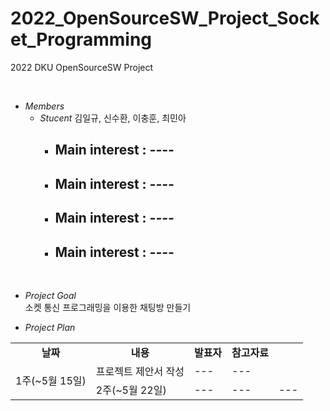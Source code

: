 # 2022_OpenSourceSW_Project_Socket_Programming
2022 DKU OpenSourceSW Project <br>

<br>

* *Members*
    - *Stucent* 김일규, 신수환, 이충훈, 최민아 <br>
        - Main interest : *----*
            - 
        - Main interest : *----*
            - 
        - Main interest : *----*
            - 
        - Main interest : *----*
            - 
<br>

* *Project Goal*    <br>
    소켓 통신 프로그래밍을 이용한 채팅방 만들기
    
* *Project Plan*

<table border="0" align="center" width=100%>
    <tr align="center">
        <td><B>날짜</td>
        <td><B>내용</td>
        <td><B>발표자</td>
        <td><B>참고자료</td>
    </tr>
    <tr>
        <td rowspan="3">1주(~5월 15일)</td>
        <td>프로젝트 제안서 작성</td>
        <td>---</td>
        <td>---</td>
    </tr>
    <tr>
        <td rowspan="2">2주(~5월 22일)</td>
        <td>---</td>
        <td>---</td>
        <td>---</td>
    </tr>
    </table>

